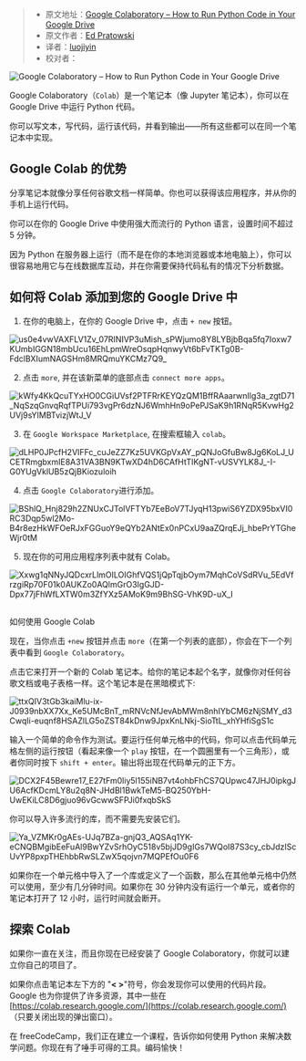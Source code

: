 > - 原文地址：[Google Colaboratory – How to Run Python Code in Your Google Drive](https://www.freecodecamp.org/news/google-colaboratory-python-code-in-your-google-drive/)
> - 原文作者：[Ed Pratowski](https://www.freecodecamp.org/news/author/ed/)
> - 译者：[luojiyin](https://github.com/luojiyin1987)
> - 校对者：

![Google Colaboratory – How to Run Python Code in Your Google Drive](https://www.freecodecamp.org/news/content/images/size/w2000/2022/04/image--2-.png)

Google Colaboratory（`Colab`）是一个笔记本（像 Jupyter 笔记本），你可以在 Google Drive 中运行 Python 代码。

你可以写文本，写代码，运行该代码，并看到输出——所有这些都可以在同一个笔记本中实现。

## Google Colab 的优势

分享笔记本就像分享任何谷歌文档一样简单。你也可以获得该应用程序，并从你的手机上运行代码。

你可以在你的 Google Drive 中使用强大而流行的 Python 语言，设置时间不超过 5 分钟。

因为 Python 在服务器上运行（而不是在你的本地浏览器或本地电脑上），你可以很容易地用它与在线数据库互动，并在你需要保持代码私有的情况下分析数据。

## 如何将 Colab 添加到您的 Google Drive 中

1. 在你的电脑上，在你的 Google Drive 中，点击 `+ new` 按钮。

![us0e4vwVAXFLV1Zv_07RINIVP3uMish_sPWjumo8Y8LYBjbBqa5fq7Ioxw7KUmbIGGN18mbUcu16EhLpmWreOsqpHqnwyVt6bFvTKTg0B-FdclBXIumNAGSHm8MRQmuYKCMz7Q9_](https://lh4.googleusercontent.com/us0e4vwVAXFLV1Zv_07RINIVP3uMish_sPWjumo8Y8LYBjbBqa5fq7Ioxw7KUmbIGGN18mbUcu16EhLpmWreOsqpHqnwyVt6bFvTKTg0B-FdclBXIumNAGSHm8MRQmuYKCMz7Q9_)

2. 点击 `more`, 并在该新菜单的底部点击 `connect more apps`。

![kWfy4KkQcuTYxHO0CGiUVsf2PTFRrKEYQzQM1BffRAaarwnIlg3a_zgtD71_NqSzqGnvqRqfTPUi793vgPr6dzNJ6WmhHn9oPePJSaK9h1RNqR5KvwHg2UVj9sYIMBTvizjWtJ_V](https://lh6.googleusercontent.com/kWfy4KkQcuTYxHO0CGiUVsf2PTFRrKEYQzQM1BffRAaarwnIlg3a_zgtD71_NqSzqGnvqRqfTPUi793vgPr6dzNJ6WmhHn9oPePJSaK9h1RNqR5KvwHg2UVj9sYIMBTvizjWtJ_V)

3. 在 `Google Workspace Marketplace`, 在搜索框输入 `colab`。

![dLHP0JPcfH2VIFFc_cuJeZZ7Kz5UVKGpVxAY_pQNJoGfuBw8Jg6KoLJ_UCETRmgbxmIE8A31VA3BN9KTwXD4hD6CAfHtTIKgNT-vUSVYLK8J_-I-G0YUgVklUB5zQjBKiozuloih](https://lh5.googleusercontent.com/dLHP0JPcfH2VIFFc_cuJeZZ7Kz5UVKGpVxAY_pQNJoGfuBw8Jg6KoLJ_UCETRmgbxmIE8A31VA3BN9KTwXD4hD6CAfHtTIKgNT-vUSVYLK8J_-I-G0YUgVklUB5zQjBKiozuloih)

4. 点击 `Google Colaboratory`进行添加。

![BShlQ_Hnj829h2ZNUxCJTolVFTYb7EeBoV7TJyqH13pwiS6YZDX95bxVI0RC3Dqp5wl2Mo-B4r8ezHkWFOeRJxFGGuoY9eQYb2ANtEx0nPCxU9aaZQrqEJj_hbePrYTGheWjr0tM](https://lh6.googleusercontent.com/BShlQ_Hnj829h2ZNUxCJTolVFTYb7EeBoV7TJyqH13pwiS6YZDX95bxVI0RC3Dqp5wl2Mo-B4r8ezHkWFOeRJxFGGuoY9eQYb2ANtEx0nPCxU9aaZQrqEJj_hbePrYTGheWjr0tM)

5. 现在你的可用应用程序列表中就有 Colab。  

![Xxwg1qNNyJQDcxrLlmOILOIGhfVQS1jQpTqjbOym7MqhCoVSdRVu_5EdVfrzgiRp70F01k0AUKZo0AQlmGrO3IgGJD-Dpx77jFhWfLXTW0m3ZfYXz5AMoK9m9BhSG-VhK9D-uX_I](https://lh3.googleusercontent.com/Xxwg1qNNyJQDcxrLlmOILOIGhfVQS1jQpTqjbOym7MqhCoVSdRVu_5EdVfrzgiRp70F01k0AUKZo0AQlmGrO3IgGJD-Dpx77jFhWfLXTW0m3ZfYXz5AMoK9m9BhSG-VhK9D-uX_I)

##

如何使用 Google Colab

现在，当你点击 `+new` 按钮并点击  `more`（在第一个列表的底部），你会在下一个列表中看到 `Google Colaboratory`。

点击它来打开一个新的 Colab 笔记本。给你的笔记本起个名字，就像你对任何谷歌文档或电子表格一样。这个笔记本是在黑暗模式下:

![ttxQIV3tGb3kaiMlu-ix-J0939nbXX7Xx_Ke5UMcBnT_mRNVcNfJevAbMWm8nhIYbCM6zNjSMY_d3CwqIi-euqnf8HSAZlLG5oZST84kDnw9JpxKnLNkj-SioTtL_xhYHfiSgS1c](https://lh3.googleusercontent.com/ttxQIV3tGb3kaiMlu-ix-J0939nbXX7Xx_Ke5UMcBnT_mRNVcNfJevAbMWm8nhIYbCM6zNjSMY_d3CwqIi-euqnf8HSAZlLG5oZST84kDnw9JpxKnLNkj-SioTtL_xhYHfiSgS1c)

输入一个简单的命令作为测试。要运行任何单元格中的代码，你可以点击代码单元格左侧的运行按钮（看起来像一个 `play` 按钮，在一个圆圈里有一个三角形），或者你同时按下 `shift + enter`。输出将出现在代码单元的正下方。

![DCX2F45Bewre17_E27tFm0liy5l155iNB7vt4ohbFhCS7QUpwc47JHJ0ipkgJU6AcfKDcmLY8u2q8N-JHdBl1BwkTeM5-BQ250YbH-UwEKiLC8D6gjuo96vGcwwSFPJi0fxqbSkS](https://lh4.googleusercontent.com/DCX2F45Bewre17_E27tFm0liy5l155iNB7vt4ohbFhCS7QUpwc47JHJ0ipkgJU6AcfKDcmLY8u2q8N-JHdBl1BwkTeM5-BQ250YbH-UwEKiLC8D6gjuo96vGcwwSFPJi0fxqbSkS)

你可以导入许多流行的库，而不需要先安装它们。

![Ya_VZMKr0gAEs-UJq7BZa-gnjQ3_AQSAq1YK-eCNQBMgibEeFuAl9BwYZvSrhOyC518v5bjJD9gIGs7WQoI87S3cy_cbJdzIScUvYP8pxpTHEhbbRwSLZwX5qojvn7MQPEfOu0F6](https://lh6.googleusercontent.com/Ya_VZMKr0gAEs-UJq7BZa-gnjQ3_AQSAq1YK-eCNQBMgibEeFuAl9BwYZvSrhOyC518v5bjJD9gIGs7WQoI87S3cy_cbJdzIScUvYP8pxpTHEhbbRwSLZwX5qojvn7MQPEfOu0F6)

如果你在一个单元格中导入了一个库或定义了一个函数，那么在其他单元格中仍然可以使用，至少有几分钟时间。如果你在 30 分钟内没有运行一个单元，或者你的笔记本打开了 12 小时，运行时间就会断开。

## 探索 Colab

如果你一直在关注，而且你现在已经安装了 Google Colaboratory，你就可以建立你自己的项目了。

如果你点击笔记本左下方的 "**< >**"符号，你会发现你可以使用的代码片段。Google 也为你提供了许多资源，其中一些在 [https://colab.research.google.com/](https://colab.research.google.com/) （只要关闭出现的弹出窗口）。

在 freeCodeCamp，我们正在建立一个课程，告诉你如何使用 Python 来解决数学问题。你现在有了唾手可得的工具。编码愉快！
